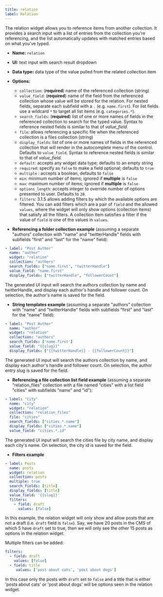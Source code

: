 ```yaml
---
title: relation
label: Relation
---
```

The relation widget allows you to reference items from another collection. It provides a search input with a list of entries from the collection you're referencing, and the list automatically updates with matched entries based on what you've typed.

* **Name:** `relation`
* **UI:** text input with search result dropdown
* **Data type:** data type of the value pulled from the related collection item
* **Options:**

  * `collection`: (**required**) name of the referenced collection (string)
  * `value_field`: (**required**) name of the field from the referenced collection whose value will be stored for the relation. For nested fields, separate each subfield with a `.` (e.g. `name.first`). For list fields use a wildcard `*` to target all list items (e.g. `categories.*`).
  * `search_fields`: (**required**) list of one or more names of fields in the referenced collection to search for the typed value. Syntax to reference nested fields is similar to that of *value_field*.
  * `file`: allows referencing a specific file when the referenced collection is a files collection (string)
  * `display_fields`: list of one or more names of fields in the referenced collection that will render in the autocomplete menu of the control. Defaults to `value_field`. Syntax to reference nested fields is similar to that of *value_field*.
  * `default`: accepts any widget data type; defaults to an empty string
  * `required`: specify as `false` to make a field optional; defaults to `true`
  * `multiple` : accepts a boolean, defaults to `false`
  * `min`: minimum number of items; ignored if **multiple** is  `false`
  * `max`: maximum number of items; ignored if **multiple** is  `false`
  * `options_length`: accepts integer to override number of options presented to user. Defaults to `20`.
  * `filters`: <span class="version-tag">3.1.5</span> allows adding filters by which the available options are filtered. You can add filters which are a pair of `field` and the allowed `values`, where the widget will only show options (collection items) that satisfy all the filters. A collection item satisfies a filter if the value of `field` is one of the values in `values`.
* **Referencing a folder collection example** (assuming a separate "authors" collection with "name" and "twitterHandle" fields with subfields "first" and "last" for the "name" field):

```yaml
- label: "Post Author"
  name: "author"
  widget: "relation"
  collection: "authors"
  search_fields: ["name.first", "twitterHandle"]
  value_field: "name.first"
  display_fields: ["twitterHandle", "followerCount"]
```

The generated UI input will search the authors collection by name and twitterHandle, and display each author's handle and follower count. On selection, the author's name is saved for the field.

* **String templates example** (assuming a separate "authors" collection with "name" and "twitterHandle" fields with subfields "first" and "last" for the "name" field):

```yaml
- label: "Post Author"
  name: "author"
  widget: "relation"
  collection: "authors"
  search_fields: ['name.first']
  value_field: "{{slug}}"
  display_fields: ["{{twitterHandle}} - {{followerCount}}"]
```

The generated UI input will search the authors collection by name, and display each author's handle and follower count. On selection, the author entry slug is saved for the field.

* **Referencing a file collection list field example** (assuming a separate "relation_files" collection with a file named "cities" with a list field "cities" with subfields "name" and "id"):

```yaml
- label: "City"
  name: "city"
  widget: "relation"
  collection: "relation_files"
  file: "cities"
  search_fields: ["cities.*.name"]
  display_fields: ["cities.*.name"]
  value_field: "cities.*.id"
```

The generated UI input will search the cities file by city name, and display each city's name. On selection, the city id is saved for the field.

* **Filters example**

```yaml
- label: Posts
  name: posts
  widget: relation
  collection: posts
  multiple: true
  search_fields: [title]
  display_fields: [title]
  value_field: '{{slug}}'
  filters: 
    - field: draft
      values: [false]
```

In this example, the relation widget will only show and allow posts that are not a draft (i.e. `draft` field is `false`). Say, we have 20 posts in the CMS of which 5 have `draft` set to true, then we will only see the other 15 posts as options in the relation widget.

Multiple filters can be added:

```yaml
filters: 
  - field: draft
    values: [false]
  - field: title
     values: ['post about cats', 'post about dogs']
```

In this case only the posts with `draft` set to `false` and a title that is either 'posts about cats' or 'post about dogs' will be options seen in the relation widget.
